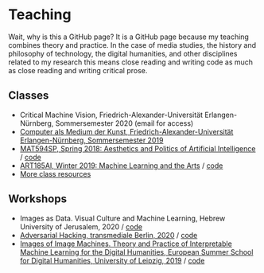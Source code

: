 # Teaching

Wait, why is this a GitHub page? It is a GitHub page because my teaching combines theory and practice. In the case of media studies, the history and philosophy of technology, the digital humanities, and other disciplines related to my research this means close reading and writing code as much as close reading and writing critical prose.

## Classes

- Critical Machine Vision, Friedrich-Alexander-Universität Erlangen-Nürnberg, Sommersemester 2020 (email for access)
- [Computer als Medium der Kunst, Friedrich-Alexander-Universität Erlangen-Nürnberg, Sommersemester 2019](https://github.com/zentralwerkstatt/teaching/blob/master/fau.md)
- [MAT594SP, Spring 2018: Aesthetics and Politics of Artificial Intelligence](https://github.com/zentralwerkstatt/teaching/blob/master/mat594sp.md) / [code](https://github.com/zentralwerkstatt/MAT594SP)
- [ART185AI, Winter 2019: Machine Learning and the Arts](https://github.com/zentralwerkstatt/teaching/blob/master/art185ai.md) / [code](https://github.com/zentralwerkstatt/ART185AI)
- [More class resources](https://github.com/zentralwerkstatt/teaching/blob/master/more.md)

## Workshops

- Images as Data. Visual Culture and Machine Learning, Hebrew University of Jerusalem, 2020 / [code](https://github.com/zentralwerkstatt/HUJI)
- [Adversarial Hacking, transmediale Berlin, 2020](http://kim.hfg-karlsruhe.de/adversarial-hacking-workshop/) / [code](https://github.com/zentralwerkstatt/adversarial)
- [Images of Image Machines. Theory and Practice of Interpretable Machine Learning for the Digital Humanities, European Summer School for Digital Humanities, University of Leipzig, 2019](https://github.com/zentralwerkstatt/teaching/blob/master/esu2019.md) / [code](https://github.com/zentralwerkstatt/ESU2019)
